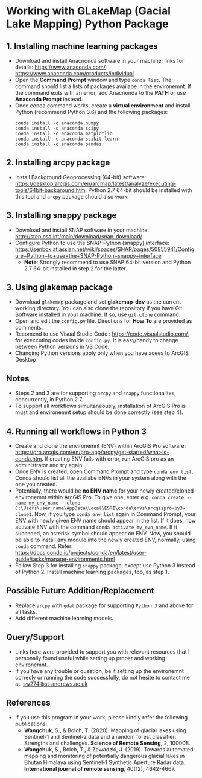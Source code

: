 # Working with GLakeMap (Gacial Lake Mapping) Python Package

## 1. Installing machine learning packages
- Download and install Anacnonda software in your machine; links for details:
	https://www.anaconda.com/
	https://www.anaconda.com/products/individual
- Open the **Command Prompt** window and type `conda list`. The command should list a lists of packages availabe in the environemnt. If the command exits with an error, add Anacnonda to the **PATH** or use  **Anaconda Prompt** instead.
- Once conda command works, create a  **virtual environment** and install Python (recommend Python 3.6) and the following packages:
	```	
	conda install -c anaconda numpy
	conda install -c anaconda scipy
	conda install -c anaconda matplotlib
	conda install -c anaconda scikit-learn
	conda install -c anaconda pandas
	```
## 2. Installing arcpy package
- Install Background Geoprocessing (64-bit) software: https://desktop.arcgis.com/en/arcmap/latest/analyze/executing-tools/64bit-background.htm. Python 2.7 64-bit should be installed with this tool and `arcpy` package should also work.

## 3. Installing snappy package
* Download and install SNAP software in your machine: http://step.esa.int/main/download/snap-download/
* Configure Python to use the SNAP-Python (snappy) interface: https://senbox.atlassian.net/wiki/spaces/SNAP/pages/50855941/Configure+Python+to+use+the+SNAP-Python+snappy+interface
	- **Note**: Strongly recommend to use SNAP 64-bit version and Python 2.7 64-bit installed in step 2 for the latter.

## 3. Using glakemap package
- Download `glakemap` package and set **glakemap-dev** as the current working directory. You can also clone the repository if you have Git Software installed in your machine. If so,  use `git clone` command.
- Open and edit the `config.py` file. Directions for **How To** are provided as comments.
- Recomend to use Visual Studio Code : https://code.visualstudio.com/, for execcuting codes inside `config.py`. It is easy/handy to change between Python versions in VS Code.
- Changing Python versions apply only when you have acees to ArcGIS Desktop

## **Notes**
- Steps 2 and 3 are for supporting `arcpy` and `snappy` functionalites, concurrently, in Python 2.7.
- To support all workflows simultaneously, installation of ArcGIS Pro is must and environemnt setup should be done correctly (see step 4).

## 4. Running all workflows in Python 3
- Create and clone the environemnt (ENV) within ArcGIS Pro software: https://pro.arcgis.com/en/pro-app/arcpy/get-started/what-is-conda.htm. If creating ENV fails with error, run ArcGIS pro as an administrator and try again.
- Once ENV is created, open Command Prompt and type `conda env list`. Conda should list all the availabe ENVs in your system along with the one you created.
- Potentially, there would be **no ENV name** for your newly created/cloned environemnt within ArcGIS Pro. To give one, enter e.g. `conda create --name my_env_name --clone C:\Users\user_name\AppData\Local\ESRI\conda\envs\arcgispro-py3-clone1`. Now, if you type `conda env list` again in Command Prompt, your ENV with newly given ENV name should appear in the list. If it does, now activate ENV  with the command `conda activate my_evn_name`. If it succeded, an asterisk symbol should appear on ENV. Now, you should be able to install any module into the newly created ENV, normally, using `conda` command. Refer: https://docs.conda.io/projects/conda/en/latest/user-guide/tasks/manage-environments.html
- Follow Step 3 for installing `snappy` package, except use Python 3 instead of Python 2. Install machine learning packages, too, as step 1.

## Possible Future Addition/Replacement

- Replace `arcpy` with `gdal` package for supporting `Python 3` and above for all tasks.
- Add different machine learning models.

## Query/Support
- Links here were provided to support you with relevant resources that I personally found useful while setting up proper and working environemnt.
- If you have any trouble or question, be it setting up the environemnt correcly or running the code successfully, do not hesite to contact me at: sw274@st-andrews.ac.uk

## References

- If you use this program in your work, please kindly refer the following publications:
	- **Wangchuk**, S., & Bolch, T. (2020). Mapping of glacial lakes using Sentinel-1 and Sentinel-2 data and a random forest classifier: Strengths and challenges. **Science of Remote Sensing**, 2, 100008.
	- **Wangchuk**, S., Bolch, T., & Zawadzki, J. (2019). Towards automated mapping and monitoring of potentially dangerous glacial lakes in Bhutan Himalaya using Sentinel-1 Synthetic Aperture Radar data. **International journal of remote sensing**, 40(12), 4642-4667.